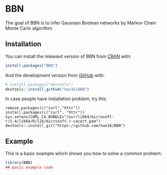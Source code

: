 
<!-- README.md is generated from README.Rmd. Please edit that file -->

# BBN

<!-- badges: start -->

<!-- badges: end -->

The goal of BBN is to infer Gaussian Boolean networks by Markov Chain
Monte Carlo algorithm.

## Installation

You can install the released version of BBN from
[CRAN](https://CRAN.R-project.org) with:

``` r
install.packages("BBN")
```

And the development version from [GitHub](https://github.com/) with:

``` r
# install.packages("devtools")
devtools::install_github("han16/BBN")
```

In case people have installation problem, try this

    remove.packages(c("curl","httr"))
    install.packages(c("curl", "httr"))
    Sys.setenv(CURL_CA_BUNDLE="/usr/lib64/microsoft-r/3.4/lib64/R/lib/microsoft-r-cacert.pem")
    devtools::install_git("https://github.com/han16/BBN")

## Example

This is a basic example which shows you how to solve a common problem:

``` r
library(BBN)
## basic example code
```
